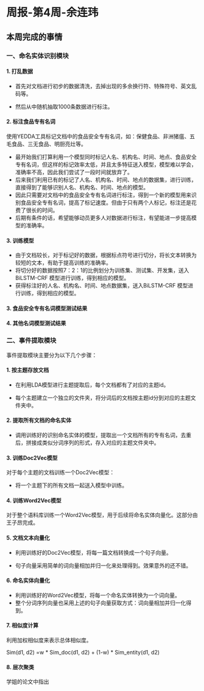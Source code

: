 # 周报-第4周-余连玮

## 本周完成的事情

### 一、命名实体识别模块

#### 1. 打乱数据

- 首先对文档进行初步的数据清洗，去掉出现的多余换行符、特殊符号、英文乱码等。

- 然后从中随机抽取1000条数据进行标注。

#### 2. 标注食品专有名词

使用YEDDA工具标记文档中的食品安全专有名词，如：保健食品、非洲猪瘟、五毛食品、三无食品、明厨亮灶等。

- 最开始我们打算利用一个模型同时标记人名、机构名、时间、地点、食品安全专有名词，但这样的标记效率太低，并且太多特征送入模型，模型难以学会，准确率不高，因此我们尝试了一段时间就放弃了。
- 后来我们利用已有的标记了人名、机构名、时间、地点的数据集，进行训练，直接得到了能够识别人名、机构名、时间、地点的模型。
- 因此只需要对文档中的食品安全专有名词进行标注，得到一个新的模型用来识别食品安全专有名词，提高了标记速度。但由于只有两个人标记，标注还是花费了很长的时间。
- 后期有条件的话，希望能够动员更多人对数据进行标注，有望能进一步提高模型的准确率。

#### 3. 训练模型

- 由于文档较长，对于标记好的数据，根据标点符号进行切分，将长文本转换为较短的文本，有助于提高训练的准确率。
- 将切分好的数据按照7：2：1的比例划分为训练集、测试集、开发集，送入BiLSTM-CRF 模型进行训练，得到相应的模型。
- 获得标注好的人名、机构名、时间、地点数据集，送入BiLSTM-CRF 模型进行训练，得到相应的模型。

#### 3. 食品安全专有名词模型测试结果



#### 4. 其他名词模型测试结果



### 二、事件提取模块

事件提取模块主要分为以下几个步骤：

#### 1. 按主题存放文档

- 在利用LDA模型进行主题提取后，每个文档都有了对应的主题id。

- 每个主题建立一个独立的文件夹，将分词后的文档按主题id分到对应的主题文件夹中。

#### 2. 提取所有文档的命名实体

- 调用训练好的识别命名实体的模型，提取出一个文档所有的专有名词，去重后，拼接成类似分词序列的形式，存入对应的主题文件夹中。

#### 3. 训练Doc2Vec模型

对于每个主题的文档训练一个Doc2Vec模型：

- 将一个主题下的所有文档一起送入模型中训练。

#### 4. 训练Word2Vec模型

对于整个语料库训练一个Word2Vec模型，用于后续将命名实体向量化。这部分由王子昂完成。

#### 5. 文档文本向量化

- 利用训练好的Doc2Vec模型，将每一篇文档转换成一个句子向量。

- 句子向量采用简单的词向量相加并归一化来处理得到。效果意外的还不错。

#### 6. 命名实体向量化

- 利用训练好的Word2Vec模型，将每一个命名实体转换为一个词向量。
- 整个分词序列向量也采用上述的句子向量获取方式：词向量相加并归一化得到。

#### 7. 相似度计算

利用加权相似度来表示总体相似度。

Sim(d1, d2) =w \* Sim_doc(d1, d2) + (1-w) \* Sim_entity(d1, d2)

#### 8. 层次聚类

学姐的论文中指出